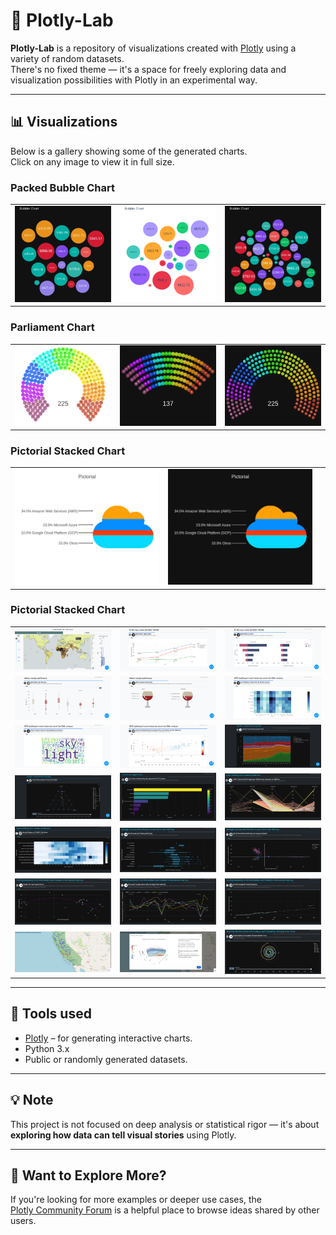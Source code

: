 # 🧪 Plotly-Lab

**Plotly-Lab** is a repository of visualizations created with [Plotly](https://plotly.com/) using a variety of random datasets.  
There's no fixed theme — it's a space for freely exploring data and visualization possibilities with Plotly in an experimental way.

---

## 📊 Visualizations

Below is a gallery showing some of the generated charts.  
Click on any image to view it in full size.

### Packed Bubble Chart

<table>    
  <tr>
    <td><img src="Packed_Bubble_chart/bubble_chart_1.png" width="100%"></td>
    <td><img src="Packed_Bubble_chart/bubble_chart_2.png" width="100%"></td>
    <td><img src="Packed_Bubble_chart/bubble_chart_3.png" width="100%"></td>
  </tr>
</table>

### Parliament Chart

<table>    
  <tr>
    <td><img src="Parliament_Chart/parliament_1.png" width="100%"></td>
    <td><img src="Parliament_Chart/parliament_2.png" width="100%"></td>
    <td><img src="Parliament_Chart/parliament_3.png" width="100%"></td>
  </tr>
</table>

### Pictorial Stacked Chart

<table>    
  <tr>
    <td><img src="Pictorial_Stacked_Chart/pictorial_1.png" width="100%"></td>
    <td><img src="Pictorial_Stacked_Chart/pictorial_2.png" width="100%"></td>
    <td></td>
  </tr>
</table>

### Pictorial Stacked Chart

<table>    
  <tr>
    <td><img src="Plotly_Figure-Friday/images/ff_1.png" width="100%"></td>
    <td><img src="Plotly_Figure-Friday/images/ff_2.png" width="100%"></td>
    <td><img src="Plotly_Figure-Friday/images/ff_3.png" width="100%"></td>        
  </tr>
  <tr>
    <td><img src="Plotly_Figure-Friday/images/ff_4.png" width="100%"></td>
    <td><img src="Plotly_Figure-Friday/images/ff_5.png" width="100%"></td>
    <td><img src="Plotly_Figure-Friday/images/ff_6.png" width="100%"></td>        
  </tr>
  <tr>
    <td><img src="Plotly_Figure-Friday/images/ff_7.png" width="100%"></td>
    <td><img src="Plotly_Figure-Friday/images/ff_8.png" width="100%"></td>
    <td><img src="Plotly_Figure-Friday/images/ff_9.png" width="100%"></td>        
  </tr>
  <tr>
    <td><img src="Plotly_Figure-Friday/images/ff_10.png" width="100%"></td>
    <td><img src="Plotly_Figure-Friday/images/ff_11.png" width="100%"></td>
    <td><img src="Plotly_Figure-Friday/images/ff_12.png" width="100%"></td>        
  </tr>
  <tr>
    <td><img src="Plotly_Figure-Friday/images/ff_13.png" width="100%"></td>
    <td><img src="Plotly_Figure-Friday/images/ff_14.png" width="100%"></td>
    <td><img src="Plotly_Figure-Friday/images/ff_15.png" width="100%"></td>        
  </tr>
  <tr>
    <td><img src="Plotly_Figure-Friday/images/ff_16.png" width="100%"></td>
    <td><img src="Plotly_Figure-Friday/images/ff_17.png" width="100%"></td>
    <td><img src="Plotly_Figure-Friday/images/ff_18.png" width="100%"></td>        
  </tr>
  <tr>
    <td><img src="Plotly_Figure-Friday/images/ff_19.png" width="100%"></td>
    <td><img src="Plotly_Figure-Friday/images/ff_20.png" width="100%"></td>
    <td><img src="Plotly_Figure-Friday/images/ff_21.png" width="100%"></td>        
  </tr>
</table>

---

## 🚀 Tools used

- [Plotly](https://plotly.com/python/) – for generating interactive charts.
- Python 3.x
- Public or randomly generated datasets.

---

## 💡 Note

This project is not focused on deep analysis or statistical rigor — it's about **exploring how data can tell visual stories** using Plotly.

---

## 🔗 Want to Explore More?

If you're looking for more examples or deeper use cases, the  
[Plotly Community Forum](https://community.plotly.com/) is a helpful place to browse ideas shared by other users.
